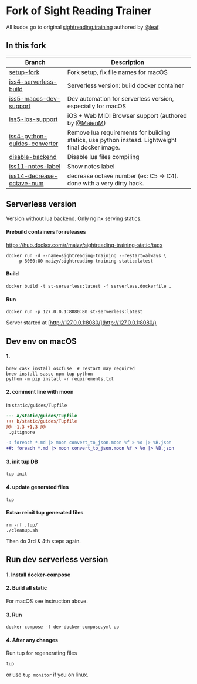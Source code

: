 # Fork of Sight Reading Trainer

All kudos go to original
[sightreading.training](https://github.com/leafo/sightreading.training) authored by [@leaf](https://github.com/leafo).

## In this fork

Branch | Description
------ | -----------
[setup-fork](https://github.com/maizy/sightreading.training/pull/2/files) | Fork setup, fix file names for macOS
[iss4-serverless-build](https://github.com/maizy/sightreading.training/pull/7/files) | Serverless version: build docker container
[iss5-macos-dev-support](https://github.com/maizy/sightreading.training/pull/6/files) | Dev automation for serverless version, especially for macOS
[iss5-ios-support](https://github.com/maizy/sightreading.training/pull/8/files) | iOS + Web MIDI Browser support (authored by [@MaienM](https://github.com/MaienM/sightreading.training))
[iss4-python-guides-converter](https://github.com/maizy/sightreading.training/pull/9/files) | Remove lua requirements for building statics, use python instead. Lightweight final docker image.
[disable-backend](https://github.com/maizy/sightreading.training/pull/13/files) | Disable lua files compiling
[iss11-notes-label](https://github.com/maizy/sightreading.training/pull/15) | Show notes label
[iss14-decrease-octave-num](https://github.com/maizy/sightreading.training/pull/16/files) | decrease octave number (ex: C5 -> C4). done with a very dirty hack.

## Serverless version

Version without lua backend. Only nginx serving statics.

#### Prebuild containers for releases

https://hub.docker.com/r/maizy/sightreading-training-static/tags

```
docker run -d --name=sightreading-training --restart=always \
    -p 8080:80 maizy/sightreading-training-static:latest
```

#### Build

```
docker build -t st-serverless:latest -f serverless.dockerfile .
```

#### Run

```
docker run -p 127.0.0.1:8080:80 st-serverless:latest
```

Server started at [http://127.0.0.1:8080/](http://127.0.0.1:8080/)

## Dev env on macOS

#### 1\.

```
brew cask install osxfuse  # restart may required
brew install sassc npm tup python
python -m pip install -r requirements.txt
```

#### 2\. comment line with moon

in `static/guides/Tupfile`

```diff
--- a/static/guides/Tupfile
+++ b/static/guides/Tupfile
@@ -1,3 +1,3 @@
 .gitignore

-: foreach *.md |> moon convert_to_json.moon %f > %o |> %B.json
+#: foreach *.md |> moon convert_to_json.moon %f > %o |> %B.json
```


#### 3\. init tup DB

```
tup init
```

#### 4\. update generated files

```
tup
```

#### Extra: reinit tup generated files

```
rm -rf .tup/
./cleanup.sh
```

Then do 3rd & 4th steps again.

## Run dev serverless version

#### 1\. Install docker-compose

#### 2\. Build all static

For macOS see instruction above.

#### 3\. Run

```
docker-compose -f dev-docker-compose.yml up
```

#### 4\. After any changes

Run tup for regenerating files

```
tup
```

or use `tup monitor` if you on linux.
